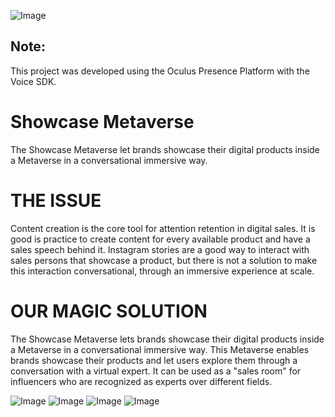 ![Image](../blob/master/img/first.png?raw=true)

## Note: 
This project was developed using the Oculus Presence Platform with the Voice SDK. 

# Showcase Metaverse
The Showcase Metaverse let brands showcase their digital products inside a Metaverse in a conversational immersive way.

# THE ISSUE
Content creation is the core tool for attention retention in digital sales. It is good is practice to create content for every available product and have a sales speech behind it. Instagram stories are a good way to interact with sales persons that showcase a product, but there is not a solution to make this interaction conversational, through an immersive experience at scale.

# OUR MAGIC SOLUTION
The Showcase Metaverse lets brands showcase their digital products inside a Metaverse in a conversational immersive way. This Metaverse enables brands showcase their products and let users explore them through a conversation with a virtual expert. It can be used as a "sales room" for influencers who are recognized as experts over different fields.

![Image](../blob/master/img/second.png?raw=true)
![Image](../blob/master/img/third.png?raw=true)
![Image](../blob/master/img/fourth.png?raw=true)
![Image](../blob/master/img/fifth.png?raw=true)